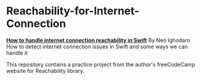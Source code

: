 # Reachability-for-Internet-Connection

**[How to handle internet connection reachability in Swift](https://medium.com/nerd-for-tech/mvvm-coordinators-ios-architecture-tutorial-fb27eaa36470)**
By Neo Ighodaro\
How to detect internet connection issues in Swift and some ways we can handle it

This repository contains a practice project from the author's freeCodeCamp website for Reachability library.
